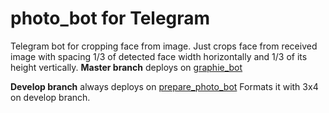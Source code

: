# photo_bot for Telegram
Telegram bot for cropping face from image.
Just crops face from received image with spacing 1/3 of detected face width horizontally and 1/3 of its height vertically. 
**Master branch** deploys on [graphie_bot](t.me/graphie_bot)

**Develop branch** always deploys on [prepare_photo_bot](t.me/prepare_photo_bot)
Formats it with 3x4 on develop branch. 
